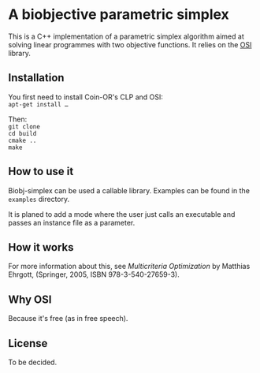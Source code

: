 A biobjective parametric simplex
================================

This is a C++ implementation of a parametric simplex algorithm aimed at solving linear programmes with two objective functions.
It relies on the [OSI](https://projects.coin-or.org/Osi) library.


Installation
------------

You first need to install Coin-OR's CLP and OSI:  
`apt-get install …`

Then:  
`git clone`  
`cd build`  
`cmake ..`  
`make`

How to use it
-------------

Biobj-simplex can be used a callable library. Examples can be found in the `examples` directory.

It is planed to add a mode where the user just calls an executable and passes an instance file as a parameter.


How it works
------------

For more information about this, see _Multicriteria Optimization_ by Matthias Ehrgott, (Springer, 2005, ISBN 978-3-540-27659-3).


Why OSI
-------

Because it's free (as in free speech).


License
-------

To be decided.
